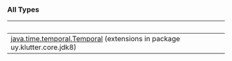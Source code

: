 
### All Types

|&nbsp;|&nbsp;|
|---|---|
| [java.time.temporal.Temporal](../uy.klutter.core.jdk8/java.time.temporal.-temporal/index.md) (extensions in package uy.klutter.core.jdk8) |  |
